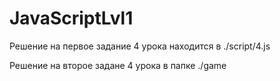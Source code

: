 # JavaScriptLvl1
 
 Решение на первое задание 4 урока находится в ./script/4.js
 
 Решение на второе задане 4 урока в папке ./game

